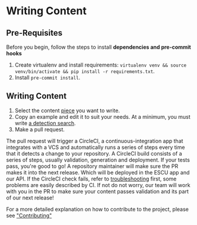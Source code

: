 # Writing Content

## Pre-Requisites 
Before you begin, follow the steps to install **dependencies and pre-commit hooks** 
1. Create virtualenv and install requirements: `virtualenv venv && source venv/bin/activate && pip install -r requirements.txt`.
2. Install `pre-commit install`.

## Writing Content
1. Select the content [piece](https://github.com/splunk/security-content/wiki/Content-Structure) you want to write. 
2. Copy an example and edit it to suit your needs. At a minimum, you must write [a detection search](https://github.com/splunk/security-content/tree/develop/detections).
3. Make a pull request. 

The pull request will trigger a CircleCI, a continuous-integration app that integrates with a VCS and automatically runs a series of steps every time that it detects a change to your repository. A CircleCI build consists of a series of steps, usually validation, generation and deployment. If your tests pass, you're good to go! A repository maintainer will make sure the PR makes it into the next release. Which will be deployed in the ESCU app and our API. If the CircleCI check fails, refer to [troubleshooting](https://github.com/splunk/security-content/wiki/Troubleshooting) first, some problems are easily described by CI. If not do not worry, our team will work with you in the PR to make sure your content passes validation and its part of our next release! 

For a more detailed explanation on how to contribute to the project, please see ["Contributing"](https://github.com/splunk/security-content/wiki/Contributing-to-the-Project)